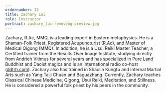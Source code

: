 ```yaml
---
ordernumber: 12
title: Zachary Lui
role: Instructor
portrait: zachary_lui-removebg-preview.jpg
---
```

Zachary, R.Ac, MMQ, is a leading expert in Eastern metaphysics. He is a Shaman-Folk Priest, Registered Acupuncturist (R.Ac), and Master of Medical Qigong (MMQ). In addition, he is a Usui Reiki Master Teacher, a Certified trainer from the Results Over Image Institute, studying directly from Andrieh Vitimus for several years and has specialized in Pure Land Buddhist and Daoist magics and is an international radio co-host ([ddtrh.com](http://ddtrh.com/)). Zachary also has trained in Shaolin Kungfu and Internal Martial Arts such as Yang Taiji Chuan and Baguazhang. Currently, Zachary teaches Classical Chinese Medicine, Qigong, Usui Reiki, Meditation, and Stillness. He is considered a powerful folk priest by his peers in the community.
